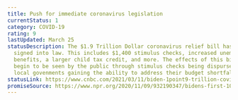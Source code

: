 ```yaml
---
title: Push for immediate coronavirus legislation
currentStatus: 1
category: COVID-19
rating: 9
lastUpdated: March 25
statusDescription: The $1.9 Trillion Dollar coronavirus relief bill has been
  signed into law. This includes $1,400 stimulus checks, increased unemployment
  benefits, a larger child tax credit, and more. The effects of this bill have
  begin to be seen by the public through stimulus checks being dispursed and
  local govenments gaining the ability to address their budget shortfalls.
statusLink: https://www.cnbc.com/2021/03/11/biden-1point9-trillion-covid-relief-package-thursday-afternoon.html
promiseSource: https://www.npr.org/2020/11/09/932190347/bidens-first-100-days-here-s-what-to-expect
---
```

